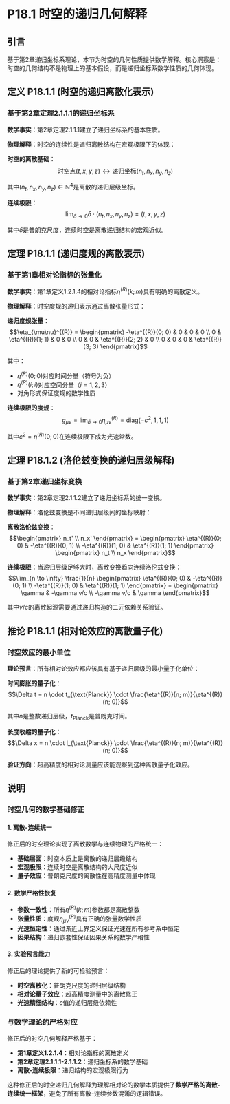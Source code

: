 # P18.1 时空的递归几何解释

## 引言

基于第2章递归坐标系理论，本节为时空的几何性质提供数学解释。核心洞察是：时空的几何结构不是物理上的基本假设，而是递归坐标系数学性质的几何体现。

## 定义 P18.1.1 (时空的递归离散化表示)

### 基于第2章定理2.1.1.1的递归坐标系

**数学事实**：第2章定理2.1.1.1建立了递归坐标系的基本性质。

**物理解释**：时空的连续性是递归离散结构在宏观极限下的体现：

**时空的离散基础**：
$$\text{时空点}(t, x, y, z) \leftrightarrow \text{递归坐标}(n_t, n_x, n_y, n_z)$$

其中$(n_t, n_x, n_y, n_z) \in \mathbb{N}^4$是离散的递归层级坐标。

**连续极限**：
$$\lim_{\delta \to 0} \delta \cdot (n_t, n_x, n_y, n_z) = (t, x, y, z)$$

其中$\delta$是普朗克尺度，连续时空是离散递归结构的宏观近似。

## 定理 P18.1.1 (递归度规的离散表示)

### 基于第1章相对论指标的张量化

**数学事实**：第1章定义1.2.1.4的相对论指标$\eta^{(R)}(k; m)$具有明确的离散定义。

**物理解释**：时空度规的递归表示通过离散张量形式：

**递归度规张量**：
$$\eta_{\mu\nu}^{(R)} = \begin{pmatrix}
-\eta^{(R)}(0; 0) & 0 & 0 & 0 \\
0 & \eta^{(R)}(1; 1) & 0 & 0 \\
0 & 0 & \eta^{(R)}(2; 2) & 0 \\
0 & 0 & 0 & \eta^{(R)}(3; 3)
\end{pmatrix}$$

其中：
- $\eta^{(R)}(0; 0)$对应时间分量（符号为负）
- $\eta^{(R)}(i; i)$对应空间分量（$i = 1, 2, 3$）
- 对角形式保证度规的数学性质

**连续极限的度规**：
$$g_{\mu\nu} = \lim_{\delta \to 0} \eta_{\mu\nu}^{(R)} = \text{diag}(-c^2, 1, 1, 1)$$

其中$c^2 = \eta^{(R)}(0; 0)$在连续极限下成为光速常数。

## 定理 P18.1.2 (洛伦兹变换的递归层级解释)

### 基于第2章递归坐标变换

**数学事实**：第2章定理2.1.1.2建立了递归坐标系的统一变换。

**物理解释**：洛伦兹变换是不同递归层级间的坐标映射：

**离散洛伦兹变换**：
$$\begin{pmatrix} n_t' \\ n_x' \end{pmatrix} = \begin{pmatrix} 
\eta^{(R)}(0; 0) & -\eta^{(R)}(0; 1) \\
-\eta^{(R)}(1; 0) & \eta^{(R)}(1; 1)
\end{pmatrix} \begin{pmatrix} n_t \\ n_x \end{pmatrix}$$

**连续极限**：当递归层级足够大时，离散变换趋向连续洛伦兹变换：
$$\lim_{n \to \infty} \frac{1}{n} \begin{pmatrix} 
\eta^{(R)}(0; 0) & -\eta^{(R)}(0; 1) \\
-\eta^{(R)}(1; 0) & \eta^{(R)}(1; 1)
\end{pmatrix} = \begin{pmatrix} 
\gamma & -\gamma v/c \\
-\gamma v/c & \gamma
\end{pmatrix}$$

其中$v/c$的离散起源需要通过递归构造的二元依赖关系验证。

## 推论 P18.1.1 (相对论效应的离散量子化)

### 时空效应的最小单位

**理论预言**：所有相对论效应都应该具有基于递归层级的最小量子化单位：

**时间膨胀的量子化**：
$$\Delta t = n \cdot t_{\text{Planck}} \cdot \frac{\eta^{(R)}(n; m)}{\eta^{(R)}(n; 0)}$$

其中$n$是整数递归层级，$t_{\text{Planck}}$是普朗克时间。

**长度收缩的量子化**：
$$\Delta x = n \cdot l_{\text{Planck}} \cdot \frac{\eta^{(R)}(n; m)}{\eta^{(R)}(n; 0)}$$

**验证方向**：超高精度的相对论测量应该能观察到这种离散量子化效应。

## 说明

### **时空几何的数学基础修正**

#### **1. 离散-连续统一**
修正后的时空理论实现了离散数学与连续物理的严格统一：
- **基础层面**：时空本质上是离散的递归层级结构
- **宏观极限**：连续时空是离散结构的大尺度近似
- **量子效应**：普朗克尺度的离散性在高精度测量中体现

#### **2. 数学严格性恢复**
- **参数一致性**：所有$\eta^{(R)}(k; m)$参数都是离散整数
- **张量性质**：度规$\eta_{\mu\nu}^{(R)}$具有正确的张量数学性质
- **光速恒定性**：通过渐近上界定义保证光速在所有参考系中恒定
- **因果结构**：递归嵌套性保证因果关系的数学严格性

#### **3. 实验预言能力**
修正后的理论提供了新的可检验预言：
- **时空离散化**：普朗克尺度的递归层级结构
- **相对论量子效应**：超高精度测量中的离散修正
- **光速精细结构**：$c$值的递归层级依赖性

### **与数学理论的严格对应**

修正后的时空几何解释严格基于：
- **第1章定义1.2.1.4**：相对论指标的离散定义
- **第2章定理2.1.1.1-2.1.1.2**：递归坐标系的数学基础
- **离散-连续极限**：递归结构的宏观极限行为

这种修正后的时空递归几何解释为理解相对论的数学本质提供了**数学严格的离散-连续统一框架**，避免了所有离散-连续参数混淆的逻辑错误。